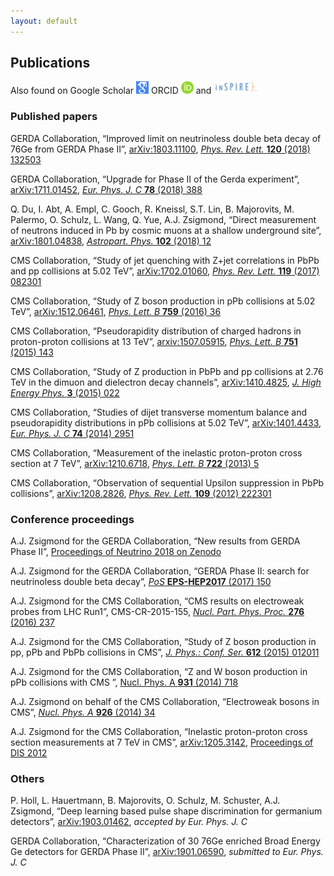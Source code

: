 ```yaml
---
layout: default
---
```


## Publications

Also found on
Google Scholar [<img src="/files/google-scholar.png" alt="here" height="20px"/>](https://scholar.google.com/citations?&user=sdUPgwcAAAAJ)
ORCID [<img src="/files/orcid.png" alt="here" height="20px"/>](https://orcid.org/0000-0002-3368-8863)
and [<img src="/files/inspire_logo_hep.png" alt="inspireHEP" height="20px"/>](https://inspirehep.net/author/profile/A.J.Zsigmond.1)

### Published papers

GERDA Collaboration, “Improved limit on neutrinoless double beta decay of 76Ge from GERDA Phase II”, [arXiv:1803.11100](https://arxiv.org/abs/1803.11100), [_Phys. Rev. Lett._ __120__ (2018) 132503](https://doi.org/10.1103/PhysRevLett.120.132503)

GERDA Collaboration, “Upgrade for Phase II of the Gerda experiment”, [arXiv:1711.01452](https://arxiv.org/abs/1711.01452), [_Eur. Phys. J. C_ __78__ (2018) 388](https://doi.org/10.1140/epjc/s10052-018-5812-2)

Q. Du, I. Abt, A. Empl, C. Gooch, R. Kneissl, S.T. Lin, B. Majorovits, M. Palermo, O. Schulz, L. Wang, Q. Yue, A.J. Zsigmond, “Direct measurement of neutrons induced in Pb by cosmic muons at a shallow underground site”, [arXiv:1801.04838](https://arxiv.org/abs/1801.04838), [_Astropart. Phys._ __102__ (2018) 12](https://doi.org/10.1016/j.astropartphys.2018.04.005)

CMS Collaboration, “Study of jet quenching with Z+jet correlations in PbPb and pp collisions at 5.02 TeV”, [arXiv:1702.01060](https://arxiv.org/abs/1702.01060), [_Phys. Rev. Lett._ __119__ (2017) 082301](http://dx.doi.org/10.1103/PhysRevLett.119.082301)

CMS Collaboration, “Study of Z boson production in pPb collisions at 5.02 TeV”, [arXiv:1512.06461](https://arxiv.org/abs/1512.06461), [_Phys. Lett. B_ __759__ (2016) 36](http://dx.doi.org/10.1016/j.physletb.2016.05.044)

CMS Collaboration, “Pseudorapidity distribution of charged hadrons in proton-proton collisions at 13 TeV”, [arxiv:1507.05915](https://arxiv.org/abs/1507.05915), [_Phys. Lett. B_ __751__ (2015) 143](http://dx.doi.org/10.1016/j.physletb.2015.10.004)

CMS Collaboration, “Study of Z production in PbPb and pp collisions at 2.76 TeV in the dimuon and dielectron decay channels”, [arXiv:1410.4825](https://arxiv.org/abs/1410.4825), [_J. High Energy Phys._ __3__ (2015) 022](http://dx.doi.org/10.1007/JHEP03(2015)022)

CMS Collaboration, “Studies of dijet transverse momentum balance and pseudorapidity distributions in pPb collisions at 5.02 TeV”, [arXiv:1401.4433](https://arxiv.org/abs/1401.4433), [_Eur. Phys. J. C_ __74__ (2014) 2951](http://dx.doi.org/10.1140/epjc/s10052-014-2951-y)

CMS Collaboration, “Measurement of the inelastic proton-proton cross section at 7 TeV”, [arXiv:1210.6718](https://arxiv.org/abs/1210.6718), [_Phys. Lett. B_ __722__ (2013) 5](http://dx.doi.org/10.1016/j.physletb.2013.03.024)

CMS Collaboration, “Observation of sequential Upsilon suppression in PbPb collisions”, [arXiv:1208.2826](https://arxiv.org/abs/1208.2826), [_Phys. Rev. Lett._ __109__ (2012) 222301](http://dx.doi.org/10.1103/PhysRevLett.109.222301)

### Conference proceedings

A.J. Zsigmond for the GERDA Collaboration, “New results from GERDA Phase II”, [Proceedings of Neutrino 2018 on Zenodo](https://doi.org/10.5281/zenodo.1287604)

A.J. Zsigmond for the GERDA Collaboration, “GERDA Phase II: search for neutrinoless double beta decay”, [_PoS_ __EPS-HEP2017__ (2017) 150](https://doi.org/10.22323/1.314.0150)

A.J. Zsigmond for the CMS Collaboration, “CMS results on electroweak probes from LHC Run1”, CMS-CR-2015-155, [_Nucl. Part. Phys. Proc._ __276__ (2016) 237](http://dx.doi.org/10.1016/j.nuclphysbps.2016.05.053)

A.J. Zsigmond for the CMS Collaboration, “Study of Z boson production in pp, pPb and PbPb collisions in CMS”, [_J. Phys.: Conf. Ser._ __612__ (2015) 012011](http://dx.doi.org/10.1088/1742-6596/612/1/012011)

A.J. Zsigmond for the CMS Collaboration, “Z and W boson production in pPb collisions with CMS ”, [ Nucl. Phys. A __931__ (2014) 718](http://dx.doi.org/10.1016/j.nuclphysa.2014.07.039)

A.J. Zsigmond on behalf of the CMS Collaboration, “Electroweak bosons in CMS”, [_Nucl. Phys. A_ __926__ (2014) 34](http://dx.doi.org/10.1016/j.nuclphysa.2014.02.016)

A.J. Zsigmond for the CMS Collaboration, “Inelastic proton-proton cross section measurements at 7 TeV in CMS”, [arXiv:1205.3142](https://arxiv.org/abs/1205.3142), [Proceedings of DIS 2012](http://dx.doi.org/10.3204/DESY-PROC-2012-02/181)

### Others

P. Holl, L. Hauertmann, B. Majorovits, O. Schulz, M. Schuster, A.J. Zsigmond, “Deep learning based pulse shape discrimination for germanium detectors”, [arXiv:1903.01462](https://arxiv.org/abs/1903.01462), _accepted by Eur. Phys. J. C_

GERDA Collaboration, “Characterization of 30 76Ge enriched Broad Energy Ge detectors for GERDA Phase II”, [arXiv:1901.06590](https://arxiv.org/abs/1901.06590), _submitted to Eur. Phys. J. C_
